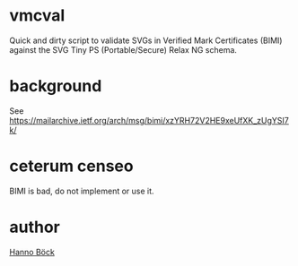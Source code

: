 # vmcval

Quick and dirty script to validate SVGs in Verified Mark Certificates (BIMI) against the
SVG Tiny PS (Portable/Secure) Relax NG schema.

# background

See https://mailarchive.ietf.org/arch/msg/bimi/xzYRH72V2HE9xeUfXK_zUgYSI7k/

# ceterum censeo

BIMI is bad, do not implement or use it.

# author

[Hanno Böck](https://itsec.hboeck.de/)
